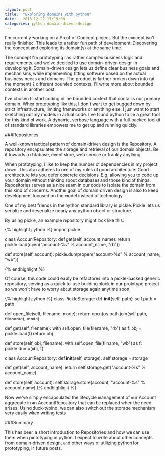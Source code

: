 ```yaml
---
layout: post
title:  "Exploring domains with python"
date:   2013-12-22 17:19:00
categories: python domain-driven-design
---
```


I'm currently working on a Proof of Concept project. But the concept isn't really finished. This leads to a rather fun path of development: Discovering the concept and exploring its domain(s) at the same time.

The concept I'm prototyping has rather complex business logic and requirements, and we've decided to use domain-driven design in developing it. Domain-driven design lets us define clear business goals and mechanisms, while implementing fitting software based on the actual business needs and domains. The product is further broken down into (at the moment) 2 different bounded contexts. I'll write more about bounded contexts in another post.

I've chosen to start coding in the bounded context that contains our primary domain. When prototyping like this, I don't want to get bugged down by strict infrastructure, limiting frameworks or anything else. I just want to start sketching out my models in actual code. I've found python to be a great tool for this kind of work. A dynamic, verbose language with a full-packed toolkit of standard libraries empowers me to get up and running quickly.

###Repositories

A well-known tactical pattern of domain-driven design is the Repository. A repository encapsulates the storage and retrieval of our domain objects. Be it towards a database, event store, web service or frankly anything.

When prototyping, I like to keep the number of dependencies in my project down. This also adheres to one of my rules of good architecture: Good architecture lets you defer concrete decisions. E.g. allowing you to code up your domain without thinking about databases and those kind of things. Repositories serves as a nice seam in our code to isolate the domain from this kind of concerns. Another goal of domain-driven design is also to keep development focused on the model instead of technology.

One of my best friends in the python standard library is pickle. Pickle lets us serialize and deserialize nearly any python object or structure.

By using pickle, an example repository might look like this:

{% highlight python %}
import pickle

class AccountRepository:
  def get(self, account_name):
    return pickle.load(open("account-%s" % account_name, "rb"))

  def store(self, account):
    pickle.dump(open("account-%s" % account_name, "wb"))

{% endhighlight %}

Of course, this code could easily be refactored into a pickle-backed generic repository, serving as a quick-to-use building block in our prototype project so we won't have to worry about storage again anytime soon.

{% highlight python %}
class PickleStorage:
  def __init__(self, path):
    self.path = path

  def open_file(self, filename, mode):
    return open(os.path.join(self.path, filename), mode)

  def get(self, filename):
    with self.open_file(filename, "rb") as f:
        obj = pickle.load(f)
        return obj

  def store(self, obj, filename):
    with self.open_file(filname, "wb") as f:
        pickle.dump(obj, f)

class AccountRepository:
  def __init__(self, storage):
    self.storage = storage

  def get(self, account_name):
    return self.storage.get("account-%s" % account_name)

  def store(self, account):
    self.storage.store(account, "account-%s" % account.name)
{% endhighlight %}

Now we've simply encapsulated the lifecycle management of our Account aggregate in an AccountRepository that can be replaced when the need arises. Using duck-typing, we can also switch out the storage mechanism very easily when writing tests.

###Summary

This has been a short introduction to Repositories and how we can use them when prototyping in python. I expect to write about other concepts from domain-driven design, and other ways of utilizing python for prototyping, in future posts.
